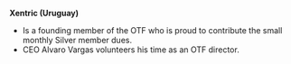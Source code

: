 **Xentric (Uruguay)**

* Is a founding member of the OTF who is proud to contribute the small monthly Silver member dues.
* CEO Alvaro Vargas volunteers his time as an OTF director. 
